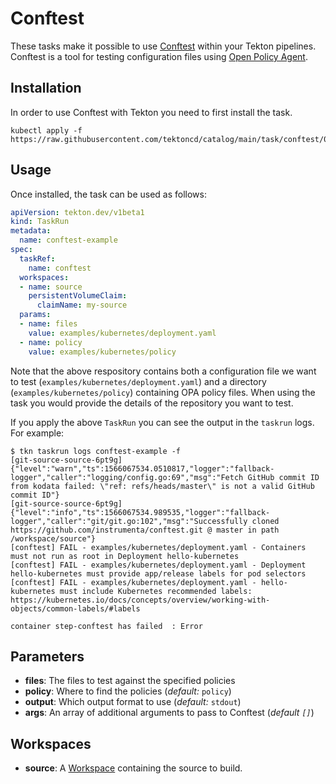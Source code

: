 # Conftest

These tasks make it possible to use [Conftest](https://github.com/instrumenta/conftest) within
your Tekton pipelines. Conftest is a tool for testing configuration files using [Open Policy Agent](https://openpolicyagent.org).

## Installation

In order to use Conftest with Tekton you need to first install the task.

```console
kubectl apply -f https://raw.githubusercontent.com/tektoncd/catalog/main/task/conftest/0.1/conftest.yaml
```

## Usage

Once installed, the task can be used as follows:

```yaml
apiVersion: tekton.dev/v1beta1
kind: TaskRun
metadata:
  name: conftest-example
spec:
  taskRef:
    name: conftest
  workspaces:
  - name: source
    persistentVolumeClaim:
      claimName: my-source
  params:
  - name: files
    value: examples/kubernetes/deployment.yaml
  - name: policy
    value: examples/kubernetes/policy
```

Note that the above respository contains both a configuration file we want to test (`examples/kubernetes/deployment.yaml`) and a directory (`examples/kubernetes/policy`) containing OPA policy files. When using the task you would provide the details of the repository you want to test.

If you apply the above `TaskRun` you can see the output in the `taskrun` logs. For example:

```console
$ tkn taskrun logs conftest-example -f
[git-source-source-6pt9g] {"level":"warn","ts":1566067534.0510817,"logger":"fallback-logger","caller":"logging/config.go:69","msg":"Fetch GitHub commit ID from kodata failed: \"ref: refs/heads/master\" is not a valid GitHub commit ID"}
[git-source-source-6pt9g] {"level":"info","ts":1566067534.989535,"logger":"fallback-logger","caller":"git/git.go:102","msg":"Successfully cloned https://github.com/instrumenta/conftest.git @ master in path /workspace/source"}
[conftest] FAIL - examples/kubernetes/deployment.yaml - Containers must not run as root in Deployment hello-kubernetes
[conftest] FAIL - examples/kubernetes/deployment.yaml - Deployment hello-kubernetes must provide app/release labels for pod selectors
[conftest] FAIL - examples/kubernetes/deployment.yaml - hello-kubernetes must include Kubernetes recommended labels: https://kubernetes.io/docs/concepts/overview/working-with-objects/common-labels/#labels

container step-conftest has failed  : Error
```

## Parameters

* **files**: The files to test against the specified policies
* **policy**: Where to find the policies (_default:_ `policy`)
* **output**: Which output format to use (_default:_ `stdout`)
* **args**: An array of additional arguments to pass to Conftest (_default `[]`_)

## Workspaces

* **source**: A [Workspace](https://github.com/tektoncd/pipeline/blob/main/docs/workspaces.md) containing the source to build.
